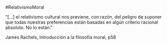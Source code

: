 #RelativismoMoral 

"[...] el relativismo cultural nos previene, con razón, del peligro de suponer que todas nuestras preferencias están basadas en algún criterio racional absoluto. No lo están."

James Rachels, Introducción a la filosofía moral, p58
